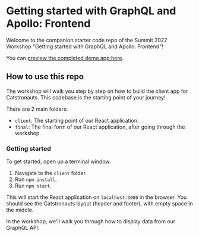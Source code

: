 # Getting started with GraphQL and Apollo: Frontend

Welcome to the companion starter code repo of the Summit 2022 Workshop "Getting started with GraphQL and Apollo: Frontend"!

You can [preview the completed demo app here](TODO).

## How to use this repo

The workshop will walk you step by step on how to build the client app for Catstronauts. This codebase is the starting point of your journey!

There are 2 main folders:

- `client`: The starting point of our React application.
- `final`: The final form of our React application, after going through the workshop.

### Getting started

To get started, open up a terminal window.

1. Navigate to the `client` folder.
1. Run `npm install`.
1. Run `npm start`.

This will start the React application on `localhost:3000` in the browser. You should see the Catstronauts layout (header and footer), with empty space in the middle.

In the workshop, we'll walk you through how to display data from our GraphQL API.
